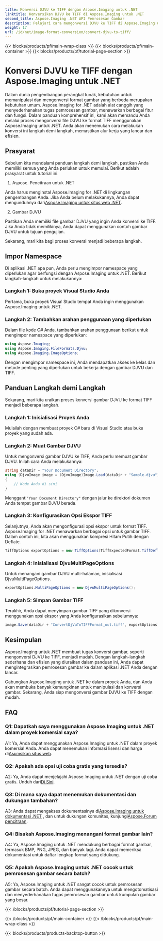 ```yaml
---
title: Konversi DJVU ke TIFF dengan Aspose.Imaging untuk .NET
linktitle: Konversikan DJVU ke TIFF di Aspose.Imaging untuk .NET
second_title: Aspose.Imaging .NET API Pemrosesan Gambar
description: Pelajari cara mengonversi DJVU ke TIFF di Aspose.Imaging untuk .NET, alat manipulasi gambar serbaguna. Jadikan tugas konversi gambar Anda lebih mudah.
weight: 17
url: /id/net/image-format-conversion/convert-djvu-to-tiff/
---
```


{{< blocks/products/pf/main-wrap-class >}}
{{< blocks/products/pf/main-container >}}
{{< blocks/products/pf/tutorial-page-section >}}

# Konversi DJVU ke TIFF dengan Aspose.Imaging untuk .NET

Dalam dunia pengembangan perangkat lunak, kebutuhan untuk memanipulasi dan mengonversi format gambar yang berbeda merupakan kebutuhan umum. Aspose.Imaging for .NET adalah alat canggih yang menyederhanakan tugas pemrosesan gambar, menawarkan berbagai fitur dan fungsi. Dalam panduan komprehensif ini, kami akan memandu Anda melalui proses mengonversi file DJVU ke format TIFF menggunakan Aspose.Imaging untuk .NET. Anda akan menemukan cara melakukan konversi ini langkah demi langkah, memastikan alur kerja yang lancar dan efisien.

## Prasyarat

Sebelum kita mendalami panduan langkah demi langkah, pastikan Anda memiliki semua yang Anda perlukan untuk memulai. Berikut adalah prasyarat untuk tutorial ini:

1. Aspose. Pencitraan untuk .NET

 Anda harus menginstal Aspose.Imaging for .NET di lingkungan pengembangan Anda. Jika Anda belum melakukannya, Anda dapat mengunduhnya dari[Aspose.Imaging untuk situs web .NET](https://releases.aspose.com/imaging/net/).

2. Gambar DJVU

Pastikan Anda memiliki file gambar DJVU yang ingin Anda konversi ke TIFF. Jika Anda tidak memilikinya, Anda dapat menggunakan contoh gambar DJVU untuk tujuan pengujian.

Sekarang, mari kita bagi proses konversi menjadi beberapa langkah.

## Impor Namespace

Di aplikasi .NET apa pun, Anda perlu mengimpor namespace yang diperlukan agar berfungsi dengan Aspose.Imaging untuk .NET. Berikut langkah-langkah untuk melakukannya:

### Langkah 1: Buka proyek Visual Studio Anda

Pertama, buka proyek Visual Studio tempat Anda ingin menggunakan Aspose.Imaging untuk .NET.

### Langkah 2: Tambahkan arahan penggunaan yang diperlukan

Dalam file kode C# Anda, tambahkan arahan penggunaan berikut untuk mengimpor namespace yang diperlukan:

```csharp
using Aspose.Imaging;
using Aspose.Imaging.FileFormats.Djvu;
using Aspose.Imaging.ImageOptions;
```

Dengan mengimpor namespace ini, Anda mendapatkan akses ke kelas dan metode penting yang diperlukan untuk bekerja dengan gambar DJVU dan TIFF.

## Panduan Langkah demi Langkah

Sekarang, mari kita uraikan proses konversi gambar DJVU ke format TIFF menjadi beberapa langkah.

### Langkah 1: Inisialisasi Proyek Anda

Mulailah dengan membuat proyek C# baru di Visual Studio atau buka proyek yang sudah ada.

### Langkah 2: Muat Gambar DJVU

Untuk mengonversi gambar DJVU ke TIFF, Anda perlu memuat gambar DJVU. Inilah cara Anda melakukannya:

```csharp
string dataDir = "Your Document Directory";
using (DjvuImage image = (DjvuImage)Image.Load(dataDir + "Sample.djvu"))
{
    // Kode Anda di sini
}
```

 Mengganti`"Your Document Directory"` dengan jalur ke direktori dokumen Anda tempat gambar DJVU berada.

### Langkah 3: Konfigurasikan Opsi Ekspor TIFF

Selanjutnya, Anda akan mengonfigurasi opsi ekspor untuk format TIFF. Aspose.Imaging for .NET menawarkan berbagai opsi untuk gambar TIFF. Dalam contoh ini, kita akan menggunakan kompresi Hitam Putih dengan Deflate.

```csharp
TiffOptions exportOptions = new TiffOptions(TiffExpectedFormat.TiffDeflateBw);
```

### Langkah 4: Inisialisasi DjvuMultiPageOptions

Untuk menangani gambar DJVU multi-halaman, inisialisasi DjvuMultiPageOptions.

```csharp
exportOptions.MultiPageOptions = new DjvuMultiPageOptions();
```

### Langkah 5: Simpan Gambar TIFF

Terakhir, Anda dapat menyimpan gambar TIFF yang dikonversi menggunakan opsi ekspor yang Anda konfigurasikan sebelumnya:

```csharp
image.Save(dataDir + "ConvertDjVuToTIFFFormat_out.tiff", exportOptions);
```

## Kesimpulan

Aspose.Imaging untuk .NET membuat tugas konversi gambar, seperti mengonversi DJVU ke TIFF, menjadi mudah. Dengan langkah-langkah sederhana dan efisien yang diuraikan dalam panduan ini, Anda dapat mengintegrasikan pemrosesan gambar ke dalam aplikasi .NET Anda dengan lancar.

Gabungkan Aspose.Imaging untuk .NET ke dalam proyek Anda, dan Anda akan membuka banyak kemungkinan untuk manipulasi dan konversi gambar. Sekarang, Anda siap mengonversi gambar DJVU ke TIFF dengan mudah.

## FAQ

### Q1: Dapatkah saya menggunakan Aspose.Imaging untuk .NET dalam proyek komersial saya?

A1: Ya, Anda dapat menggunakan Aspose.Imaging untuk .NET dalam proyek komersial Anda. Anda dapat menemukan informasi lisensi dan harga di[Asumsikan situs web](https://purchase.aspose.com/buy).

### Q2: Apakah ada opsi uji coba gratis yang tersedia?

 A2: Ya, Anda dapat menjelajahi Aspose.Imaging untuk .NET dengan uji coba gratis. Unduh dari[Di Sini](https://releases.aspose.com/).

### Q3: Di mana saya dapat menemukan dokumentasi dan dukungan tambahan?

 A3: Anda dapat mengakses dokumentasinya di[Aspose.Imaging untuk dokumentasi .NET](https://reference.aspose.com/imaging/net/) , dan untuk dukungan komunitas, kunjungi[Aspose.Forum pencitraan](https://forum.aspose.com/).

### Q4: Bisakah Aspose.Imaging menangani format gambar lain?

A4: Ya, Aspose.Imaging untuk .NET mendukung berbagai format gambar, termasuk BMP, PNG, JPEG, dan banyak lagi. Anda dapat memeriksa dokumentasi untuk daftar lengkap format yang didukung.

### Q5: Apakah Aspose.Imaging untuk .NET cocok untuk pemrosesan gambar secara batch?

A5: Ya, Aspose.Imaging untuk .NET sangat cocok untuk pemrosesan gambar secara batch. Anda dapat menggunakannya untuk mengotomatisasi dan menyederhanakan tugas pemrosesan gambar untuk kumpulan gambar yang besar.

{{< /blocks/products/pf/tutorial-page-section >}}

{{< /blocks/products/pf/main-container >}}
{{< /blocks/products/pf/main-wrap-class >}}

{{< blocks/products/products-backtop-button >}}
